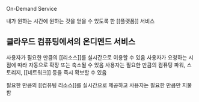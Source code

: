 On-Demand Service

내가 원하는 시간에 원하는 것을 얻을 수 있도록 한 [[플랫폼]] 서비스

## 클라우드 컴퓨팅에서의 온디멘드 서비스

사용자가 필요한 만큼의 [[리소스]]를 실시간으로 이용할 수 있음
사용자가 요청하는 시점에 따라 자동으로 확장 또는 축소될 수 있음
사용자는 필요한 만큼의 컴퓨팅 파워, 스토리지, [[네트워크]] 등을 즉시 확보할 수 있음

필요한 만큼의 [[컴퓨팅 리소스]]를 실시간으로 제공하고 사용자는 필요한 만큼만 지불함



